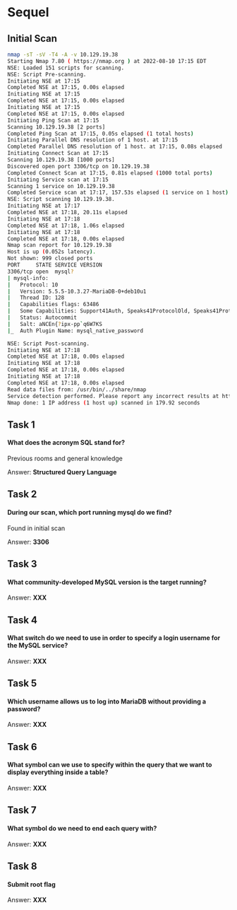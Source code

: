 # Sequel

## Initial Scan

```bash
nmap -sT -sV -T4 -A -v 10.129.19.38 
Starting Nmap 7.80 ( https://nmap.org ) at 2022-08-10 17:15 EDT
NSE: Loaded 151 scripts for scanning.
NSE: Script Pre-scanning.
Initiating NSE at 17:15
Completed NSE at 17:15, 0.00s elapsed
Initiating NSE at 17:15
Completed NSE at 17:15, 0.00s elapsed
Initiating NSE at 17:15
Completed NSE at 17:15, 0.00s elapsed
Initiating Ping Scan at 17:15
Scanning 10.129.19.38 [2 ports]
Completed Ping Scan at 17:15, 0.05s elapsed (1 total hosts)
Initiating Parallel DNS resolution of 1 host. at 17:15
Completed Parallel DNS resolution of 1 host. at 17:15, 0.08s elapsed
Initiating Connect Scan at 17:15
Scanning 10.129.19.38 [1000 ports]
Discovered open port 3306/tcp on 10.129.19.38
Completed Connect Scan at 17:15, 0.81s elapsed (1000 total ports)
Initiating Service scan at 17:15
Scanning 1 service on 10.129.19.38
Completed Service scan at 17:17, 157.53s elapsed (1 service on 1 host)
NSE: Script scanning 10.129.19.38.
Initiating NSE at 17:17
Completed NSE at 17:18, 20.11s elapsed
Initiating NSE at 17:18
Completed NSE at 17:18, 1.06s elapsed
Initiating NSE at 17:18
Completed NSE at 17:18, 0.00s elapsed
Nmap scan report for 10.129.19.38
Host is up (0.052s latency).
Not shown: 999 closed ports
PORT     STATE SERVICE VERSION
3306/tcp open  mysql?
| mysql-info: 
|   Protocol: 10
|   Version: 5.5.5-10.3.27-MariaDB-0+deb10u1
|   Thread ID: 128
|   Capabilities flags: 63486
|   Some Capabilities: Support41Auth, Speaks41ProtocolOld, Speaks41ProtocolNew, LongColumnFlag, IgnoreSigpipes, SupportsLoadDataLocal, DontAllowDatabaseTableColumn, SupportsTransactions, ConnectWithDatabase, SupportsCompression, InteractiveClient, IgnoreSpaceBeforeParenthesis, FoundRows, ODBCClient, SupportsAuthPlugins, SupportsMultipleResults, SupportsMultipleStatments
|   Status: Autocommit
|   Salt: aNCEn{?ipx-pp`q6W7KS
|_  Auth Plugin Name: mysql_native_password

NSE: Script Post-scanning.
Initiating NSE at 17:18
Completed NSE at 17:18, 0.00s elapsed
Initiating NSE at 17:18
Completed NSE at 17:18, 0.00s elapsed
Initiating NSE at 17:18
Completed NSE at 17:18, 0.00s elapsed
Read data files from: /usr/bin/../share/nmap
Service detection performed. Please report any incorrect results at https://nmap.org/submit/ .
Nmap done: 1 IP address (1 host up) scanned in 179.92 seconds
```

## Task 1

#### What does the acronym SQL stand for?

Previous rooms and general knowledge

Answer: **Structured Query Language**

## Task 2

#### During our scan, which port running mysql do we find?

Found in initial scan

Answer: **3306**

## Task 3

#### What community-developed MySQL version is the target running?



Answer: **XXX**

## Task 4

#### What switch do we need to use in order to specify a login username for the MySQL service?



Answer: **XXX**

## Task 5

#### Which username allows us to log into MariaDB without providing a password?



Answer: **XXX**

## Task 6

#### What symbol can we use to specify within the query that we want to display everything inside a table?



Answer: **XXX**

## Task 7

#### What symbol do we need to end each query with?



Answer: **XXX**

## Task 8

#### Submit root flag



Answer: **XXX**
